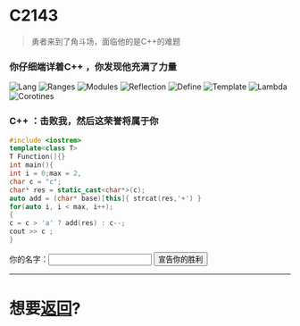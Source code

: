 # C2143

> 勇者来到了角斗场，面临他的是C++的难题   

### 你仔细端详着C++ ，你发现他充满了力量
![Lang](https://img.shields.io/badge/Lang-C++23-0199ff)
![Ranges](https://img.shields.io/badge/STL-Ranges-ff3333)
![Modules](https://img.shields.io/badge/Modules-import-ff5555)
![Reflection](https://img.shields.io/badge/In_Compiler-Reflection-ff9900)
![Define](https://img.shields.io/badge/Define-auto-00bb55)
![Template](https://img.shields.io/badge/Const_Generics-Concepts-01ffa)
![Lambda](https://img.shields.io/badge/Declare-Lambda-00bbaa)
![Corotines](https://img.shields.io/badge/async-Corotines-ff10ff)
### C++ ：击败我，然后这荣誉将属于你

``` c++
#include <iostrem>
template<class T>
T Function(){}
int main(){
int i = 0;max = 2,
char c = "c";
char* res = static_cast<char*>(c);
auto add = (char* base)[this]{ strcat(res,'+') }
for(auto i, i < max, i++);
{
c = c > 'a' ? add(res) : c--;
cout >> c ;
}
```

你的名字：<input type=text id="yourName" enter="()=>{ alert('?') }">
<button onclick="()=>{alert(document.getElementById('yourName').value)}">宣告你的胜利</button>


---
# 想要[返回](../README.md)?